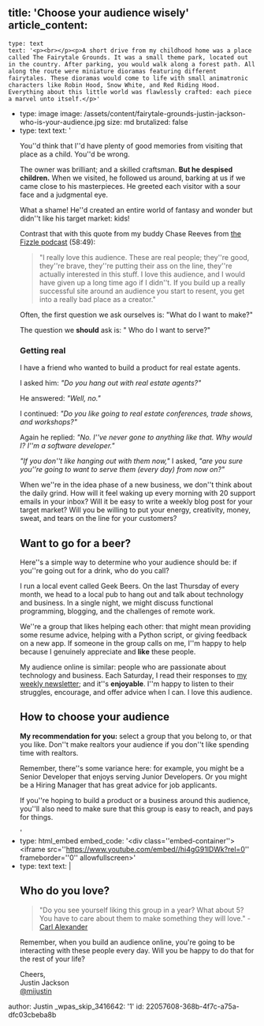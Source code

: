 title: 'Choose your audience wisely'
article_content:
  -
    type: text
    text: '<p><br></p><p>A short drive from my childhood home was a place called The Fairytale Grounds. It was a small theme park, located out in the country. After parking, you would walk along a forest path. All along the route were miniature dioramas featuring different fairytales. These dioramas would come to life with small animatronic characters like Robin Hood, Snow White, and Red Riding Hood. Everything about this little world was flawlessly crafted: each piece a marvel unto itself.</p>'
  -
    type: image
    image: /assets/content/fairytale-grounds-justin-jackson-who-is-your-audience.jpg
    size: md
    brutalized: false
  -
    type: text
    text: '<p>You''d think that I''d have plenty of good memories from visiting that place as a child. You''d be wrong.</p><p>The owner was brilliant; and a skilled craftsman. <strong>But he despised children.</strong> When we visited, he followed us around, barking at us if we came close to his masterpieces. He greeted each visitor with a sour face and a judgmental eye.</p><p>What a shame! He''d created an entire world of fantasy and wonder but didn''t like his target market: kids!</p><p>Contrast that with this quote from my buddy Chase Reeves from <a href="http://fizzle.co/sparkline/24-lessons-learned-year-podcasting-10000-listeners-fs052">the Fizzle podcast</a> (58:49):</p><blockquote><p>"I really love this audience. These are real people; they''re good, they''re brave, they''re putting their ass on the line, they''re actually interested in this stuff. I love this audience, and I would have given up a long time ago if I didn''t. If you build up a really successful site around an audience you start to resent, you get into a really bad place as a creator."</p></blockquote><p>Often, the first question we ask ourselves is: "What do I want to make?"</p><p>The question we <strong>should</strong> ask is: " Who do I want to serve?"</p><h3>Getting real</h3><p>I have a friend who wanted to build a product for real estate agents.</p><p>I asked him: <em>"Do you hang out with real estate agents?"</em></p><p>He answered: <em>"Well, no."</em></p><p>I continued: <em>"Do you like going to real estate conferences, trade shows, and workshops?"</em></p><p>Again he replied: <em>"No. I''ve never gone to anything like that. Why would I? I''m a software developer."</em></p><p><em>"If you don''t like hanging out with them now,"</em> I asked, <em>"are you sure you''re going to want to serve them (every day) from now on?"</em></p><p>When we''re in the idea phase of a new business, we don''t think about the daily grind. How will it feel waking up every morning with 20 support emails in your inbox? Will it be easy to write a weekly blog post for your target market? Will you be willing to put your energy, creativity, money, sweat, and tears on the line for your customers?</p><h2>Want to go for a beer?</h2><p>Here''s a simple way to determine who your audience should be: if you''re going out for a drink, who do you call?</p><p>I run a local event called Geek Beers. On the last Thursday of every month, we head to a local pub to hang out and talk about technology and business. In a single night, we might discuss functional programming, blogging, and the challenges of remote work.</p><p>We''re a group that likes helping each other: that might mean providing some resume advice, helping with a Python script, or giving feedback on a new app. If someone in the group calls on me, I''m happy to help because I genuinely appreciate and <strong>like</strong> these people.</p><p>My audience online is similar: people who are passionate about technology and business. Each Saturday, I read their responses to <a href="http://justinjackson.ca/newsletter/">my weekly newsletter</a>; and it''s <strong>enjoyable</strong>. I''m happy to listen to their struggles, encourage, and offer advice when I can. I love this audience.</p><h2>How to choose your audience</h2><p><strong>My recommendation for you:</strong> select a group that you belong to, or that you like. Don''t make realtors your audience if you don''t like spending time with realtors.</p><p>Remember, there''s some variance here: for example, you might be a Senior Developer that enjoys serving Junior Developers. Or you might be a Hiring Manager that has great advice for job applicants.</p><p>If you''re hoping to build a product or a business around this audience, you''ll also need to make sure that this group is easy to reach, and pays for things.</p>'
  -
    type: html_embed
    embed_code: '<style>.embed-container { position: relative; padding-bottom: 56.25%; height: 0; overflow: hidden; max-width: 100%; -webkit-filter: grayscale(100%); filter: grayscale(100%);  } .embed-container iframe, .embed-container object, .embed-container embed { position: absolute; top: 0; left: 0; width: 100%; height: 100%; }</style><div class=''embed-container''><iframe src=''https://www.youtube.com/embed//hi4gG91lDWk?rel=0'' frameborder=''0'' allowfullscreen></iframe></div>'
  -
    type: text
    text: |
      <h2>Who do you love?</h2><blockquote><p>"Do you see yourself liking this group in a year? What about 5? You have to care about them to make something they will love." - <a href="http://carlalexander.ca">Carl Alexander</a></p></blockquote><p>Remember, when you build an audience online, you're going to be interacting with these people every day. Will you be happy to do that for the rest of your life?</p><p>Cheers,<br>
      Justin Jackson<br>
      <a href="http://twitter.com/mijustin">@mijustin</a></p>
author: Justin
_wpas_skip_3416642: '1'
id: 22057608-368b-4f7c-a75a-dfc03cbeba8b
